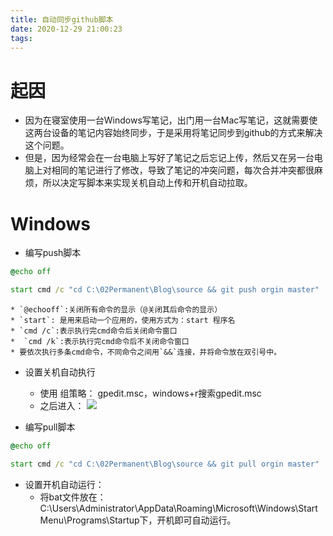 ```yaml
---
title: 自动同步github脚本
date: 2020-12-29 21:00:23
tags:
---
```

# 起因

* 因为在寝室使用一台Windows写笔记，出门用一台Mac写笔记，这就需要使这两台设备的笔记内容始终同步，于是采用将笔记同步到github的方式来解决这个问题。
* 但是，因为经常会在一台电脑上写好了笔记之后忘记上传，然后又在另一台电脑上对相同的笔记进行了修改，导致了笔记的冲突问题，每次合并冲突都很麻烦，所以决定写脚本来实现关机自动上传和开机自动拉取。

# Windows

* 编写push脚本
```bat
@echo off 

start cmd /c "cd C:\02Permanent\Blog\source && git push orgin master"
```

    * `@echooff`:关闭所有命令的显示（@关闭其后命令的显示）
    * `start`: 是用来启动一个应用的，使用方式为：start 程序名
    * `cmd /c`:表示执行完cmd命令后关闭命令窗口
    *  `cmd /k`:表示执行完cmd命令后不关闭命令窗口
    * 要依次执行多条cmd命令，不同命令之间用`&&`连接，并将命令放在双引号中。
* 设置关机自动执行
  * 使用 组策略： gpedit.msc，windows+r搜索gpedit.msc
  * 之后进入：
![](https://gitee.com/zhangjie0524/picgo/raw/master/img/20201229211947.webp)

* 编写pull脚本
```bat
@echo off

start cmd /c "cd C:\02Permanent\Blog\source && git pull orgin master"
```
* 设置开机自动运行：
  * 将bat文件放在：C:\Users\Administrator\AppData\Roaming\Microsoft\Windows\Start Menu\Programs\Startup下，开机即可自动运行。